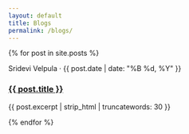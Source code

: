 ```yaml
---
layout: default
title: Blogs
permalink: /blogs/
---
```


<div class="grid-blog-list">
  {% for post in site.posts %}
    <div class="grid-blog-item">
      <p class="blog-meta">Sridevi Velpula · {{ post.date | date: "%B %d, %Y" }}</p>
      <h3 class="blog-title"><a href="{{ post.url }}">{{ post.title }}</a></h3>
      <p class="blog-excerpt">{{ post.excerpt | strip_html | truncatewords: 30 }}</p>
    </div>
  {% endfor %}
</div>
